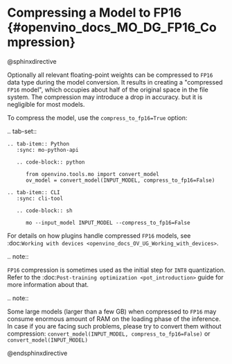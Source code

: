 # Compressing a Model to FP16 {#openvino_docs_MO_DG_FP16_Compression}

@sphinxdirective

Optionally all relevant floating-point weights can be compressed to ``FP16`` data type during the model conversion.
It results in creating a "compressed ``FP16`` model", which occupies about half of 
the original space in the file system. The compression may introduce a drop in accuracy.
but it is negligible for most models.

To compress the model, use the ``compress_to_fp16=True`` option:

.. tab-set::

    .. tab-item:: Python
       :sync: mo-python-api

       .. code-block:: python

          from openvino.tools.mo import convert_model
          ov_model = convert_model(INPUT_MODEL, compress_to_fp16=False)

    .. tab-item:: CLI
       :sync: cli-tool

       .. code-block:: sh

          mo --input_model INPUT_MODEL --compress_to_fp16=False


For details on how plugins handle compressed ``FP16`` models, see 
:doc:`Working with devices <openvino_docs_OV_UG_Working_with_devices>`.

.. note::

   ``FP16`` compression is sometimes used as the initial step for ``INT8`` quantization. 
   Refer to the :doc:`Post-training optimization <pot_introduction>` guide for more 
   information about that.


.. note::

   Some large models (larger than a few GB) when compressed to ``FP16`` may consume enormous amount of RAM on the loading
   phase of the inference. In case if you are facing such problems, please try to convert them without compression: 
   ``convert_model(INPUT_MODEL, compress_to_fp16=False)`` or ``convert_model(INPUT_MODEL)``


@endsphinxdirective

